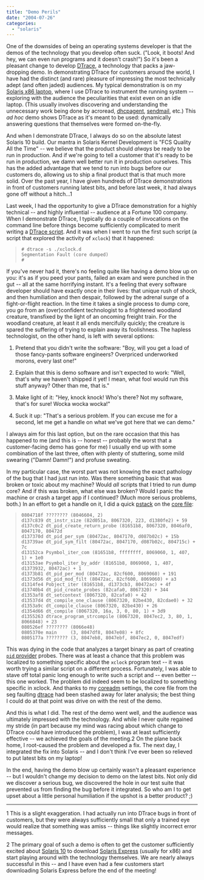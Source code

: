 ```yaml
---
title: "Demo Perils"
date: "2004-07-26"
categories: 
  - "solaris"
---
```


One of the downsides of being an operating systems developer is that the demos of the technology that you develop often suck. ("Look, it boots! And hey, we can even run programs and it doesn't crash!") So it's been a pleasant change to develop [DTrace](http://www.sun.com/bigadmin/content/dtrace), a technology that packs a jaw-dropping demo. In demonstrating DTrace for customers around the world, I have had the distinct (and rare) pleasure of impressing the most technically adept (and often jaded) audiences. My typical demonstration is on my [Solaris x86 laptop](http://www.sun.com/bigadmin/features/articles/solarisOnLaptops.html), where I use DTrace to instrument the running system -- exploring with the audience the peculiarities that exist even on an idle laptop. (This usually involves discovering and understanding the unnecessary work being done by acroread, [dhcpagent](http://docs.sun.com/db/doc/817-0690/6mgflnt8b?a=view), [sendmail](http://sendmail.org/), etc.) This _ad hoc_ demo shows DTrace as it's meant to be used: dynamically answering questions that themselves were formed on-the-fly.

And when I demonstrate DTrace, I always do so on the absolute latest Solaris 10 build. Our mantra in Solaris Kernel Development is "FCS Quality All the Time" -- we believe that the product should _always_ be ready to be run in production. And if we're going to tell a customer that it's ready to be run in production, we damn well better run it in production ourselves. This has the added advantage that we tend to run into bugs before our customers do, allowing us to ship a final product that is that much more solid. Over the past year, I have given hundreds of DTrace demonstrations in front of customers running latest bits, and before last week, it had always gone off without a hitch...1

Last week, I had the opportunity to give a DTrace demonstration for a highly technical -- and highly influential -- audience at a Fortune 100 company. When I demonstrate DTrace, I typically do a couple of invocations on the command line before things become sufficiently complicated to merit writing a [DTrace script](http://docs.sun.com/db/doc/817-6223/6mlkidlkk?a=view). And it was when I went to run the first such script (a script that explored the activity of `xclock`) that it happened:

> ```
> # dtrace -s ./xclock.d
> Segmentation Fault (core dumped)
> #
> 
> ```

If you've never had it, there's no feeling quite like having a demo blow up on you: it's as if you peed your pants, failed an exam and were punched in the gut -- all at the same horrifying instant. It's a feeling that every software developer should have exactly once in their lives: that unique rush of shock, and then humiliation and then despair, followed by the adrenal surge of a fight-or-flight reaction. In the time it takes a single process to dump core, you go from an (over)confident technologist to a frightened woodland creature, transfixed by the light of an oncoming freight train. For the woodland creature, at least it all ends mercifully quickly; the creature is spared the suffering of trying to explain away its foolishness. The hapless technologist, on the other hand, is left with several options:

1. Pretend that you didn't write the software: "Boy, will you get a load of those fancy-pants software engineers? Overpriced underworked morons, every last one!"
    
2. Explain that this is demo software and isn't expected to work: "Well, that's why we haven't shipped it yet! I mean, what fool would run this stuff anyway? Other than me, that is."
    
3. Make light of it: "Hey, knock knock! Who's there? Not my software, that's for sure! Wocka wocka wocka!"
    
4. Suck it up: "That's a serious problem. If you can excuse me for a second, let me get a handle on what we've got here that we can demo."
    

I always aim for this last option, but on the rare occasion that this has happened to me (and this is -- honest -- probably the worst that a customer-facing demo has gone for me) I usually end up with some combination of the last three, often with plenty of stuttering, some mild swearing ("Damn! Damn!") and profuse sweating.

In my particular case, the worst part was not knowing the exact pathology of the bug that I had just run into. Was there something basic that was broken or toxic about my machine? Would _all_ scripts that I tried to run dump core? And if this was broken, what else was broken? Would I panic the machine or crash a target app if I continued? (Much more serious problems, both.) In an effort to get a handle on it, I did a quick [pstack](http://docs.sun.com/db/doc/816-5165/6mbb0m9m2?q=pstack&a=view) on the [core file](http://docs.sun.com/db/doc/816-5174/6mbb98udv?a=view):

> ```
> 0804718f ???????? (8046604, 2)
> d137c839 dt_instr_size (82d051a, 8067320, 223, d1380fe2) + 59
> d137c0c2 dt_pid_create_return_probe (81651b8, 8067320, 8046af0, 8047170, 80472d
> d137370d dt_pid_per_sym (80472ac, 8047170, d087b02c) + 15b
> d13739ae dt_pid_sym_filt (80472ac, 8047170, d087b02c, 804715c) + 7c
> d13152ca Psymbol_iter_com (81651b8, ffffffff, 8069060, 1, 407, 1) + 1e0
> d13153ae Psymbol_iter_by_addr (81651b8, 8069060, 1, 407, d1373932, 80472ac) + 1
> d1373b81 dt_pid_per_mod (80472ac, 82cf600, 8069060) + 191
> d1373d56 dt_pid_mod_filt (80472ac, 82cf600, 8069060) + a3
> d1314fe4 Pobject_iter (81651b8, d1373cb3, 80472ac) + 4f
> d13740b4 dt_pid_create_probes (82cafa0, 8067320) + 344
> d1353af8 dt_setcontext (8067320, 82cafa0) + 42
> d13537d4 dt_compile_one_clause (8067320, 82be430, 82cdae0) + 32
> d1353a9c dt_compile_clause (8067320, 82be430) + 26
> d1354d66 dt_compile (8067320, 16a, 3, 0, 80, 1) + 3d9
> d1355263 dtrace_program_strcompile (8067320, 8047ec2, 3, 80, 1, 8066848) + 23
> 080526ef ???????? (8066e48)
> 0805370e main     (3, 8047df8, 8047e08) + 8fc
> 0805177a ???????? (3, 8047eb8, 8047ebf, 8047ec2, 0, 8047edf)
> 
> ```

This was dying in the code that analyzes a target binary as part of creating [`pid` provider](http://docs.sun.com/db/doc/817-6223/6mlkidloa?a=view) probes. There was at least a chance that this problem was localized to something specific about the `xclock` program text -- it was worth trying a similar script on a different process. Fortunately, I was able to stave off total panic long enough to write such a script and -- even better -- this one worked. The problem did indeed seem to be localized to something specific in xclock. And thanks to my [coreadm](http://docs.sun.com/db/doc/816-5166/6mbb1kpv7?a=view) settings, the core file from the seg faulting [dtrace](http://docs.sun.com/db/doc/816-5166/6mbb1kq0f?a=view) had been stashed away for later analysis; the best thing I could do at that point was drive on with the rest of the demo.

And this is what I did. The rest of the demo went well, and the audience was ultimately impressed with the technology. And while I never quite regained my stride (in part because my mind was racing about which change to DTrace could have introduced the problem), I was at least sufficiently effective -- we achieved the goals of the meeting.2 On the plane back home, I root-caused the problem and developed a fix. The next day, I integrated the fix into Solaris -- and I don't think I've ever been so relieved to put latest bits on my laptop!

In the end, having the demo blow up certainly wasn't a pleasant experience -- but I wouldn't change my decision to demo on the latest bits. Not only did we discover a serious bug, we discovered the hole in our test suite that prevented us from finding the bug before it integrated. So who am I to get upset about a little personal humiliation if the upshot is a better product? ;)

* * *

1 This is a slight exaggeration. I had actually run into DTrace bugs in front of customers, but they were always sufficiently small that only a trained eye would realize that something was amiss -- things like slightly incorrect error messages.

2 The primary goal of such a demo is often to get the customer sufficiently excited about [Solaris 10](http://wwws.sun.com/software/solaris/10/) to download [Solaris Express](http://www.sun.com/software/solaris/solaris-express/sol_index.html) (usually for x86) and start playing around with the technology themselves. We are nearly always successful in this -- and I have even had a few customers start downloading Solaris Express before the end of the meeting!
